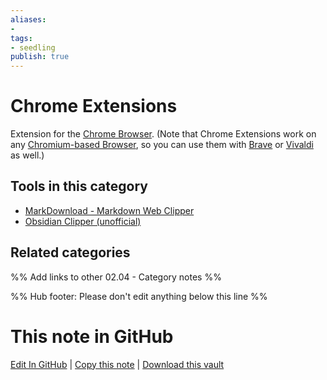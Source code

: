 ```yaml
---
aliases:
- 
tags: 
- seedling 
publish: true
---
```


# Chrome Extensions

Extension for the [Chrome Browser](https://www.google.com/chrome/). (Note that Chrome Extensions work on any [Chromium-based Browser](https://www.wikiwand.com/en/Chromium_(web_browser)#/Browsers_based_on_Chromium), so you can use them with [Brave](https://brave.com/) or [Vivaldi](https://vivaldi.com/) as well.)

## Tools in this category
- [MarkDownload - Markdown Web Clipper](https://chrome.google.com/webstore/detail/markdownload-markdown-web/pcmpcfapbekmbjjkdalcgopdkipoggdi?hl=en-GB)
- [Obsidian Clipper (unofficial)](https://chrome.google.com/webstore/detail/obsidian-clipper/mphkdfmipddgfobjhphabphmpdckgfhb)


## Related categories

%% Add links to other 02.04 - Category notes %%

%% Hub footer: Please don't edit anything below this line %%

# This note in GitHub

<span class="git-footer">[Edit In GitHub](https://github.dev/obsidian-community/obsidian-hub/blob/main/02%20-%20Community%20Expansions/02.04%20Auxiliary%20Tools%20by%20Category/Chrome%20Extensions.md "git-hub-edit-note") | [Copy this note](https://raw.githubusercontent.com/obsidian-community/obsidian-hub/main/02%20-%20Community%20Expansions/02.04%20Auxiliary%20Tools%20by%20Category/Chrome%20Extensions.md "git-hub-copy-note") | [Download this vault](https://github.com/obsidian-community/obsidian-hub/archive/refs/heads/main.zip "git-hub-download-vault") </span>
